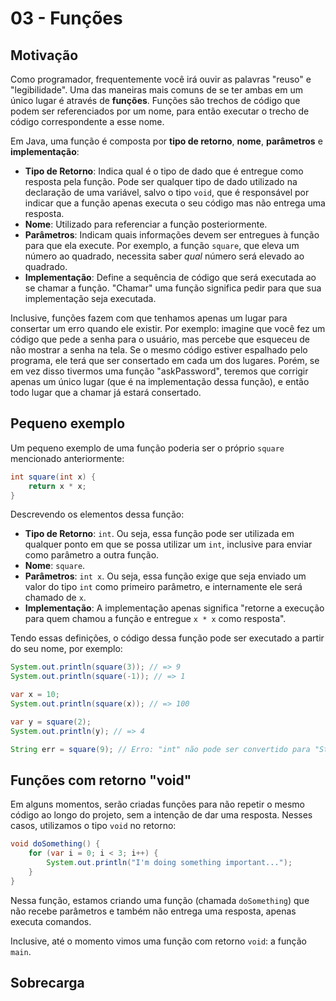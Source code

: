 03 - Funções
============

Motivação
---------

Como programador, frequentemente você irá ouvir as palavras "reuso" e
"legibilidade". Uma das maneiras mais comuns de se ter ambas em um único lugar
é através de **funções**. Funções são trechos de código que podem ser
referenciados por um nome, para então executar o trecho de código
correspondente a esse nome.

Em Java, uma função é composta por **tipo de retorno**, **nome**,
**parâmetros** e **implementação**:
- **Tipo de Retorno**: Indica qual é o tipo de dado que é entregue como
  resposta pela função. Pode ser qualquer tipo de dado utilizado na declaração
  de uma variável, salvo o tipo `void`, que é responsável por indicar que a
  função apenas executa o seu código mas não entrega uma resposta.
- **Nome**: Utilizado para referenciar a função posteriormente.
- **Parâmetros**: Indicam quais informações devem ser entregues à função para
  que ela execute. Por exemplo, a função `square`, que eleva um número ao
  quadrado, necessita saber *qual* número será elevado ao quadrado.
- **Implementação**: Define a sequência de código que será executada ao se
  chamar a função. "Chamar" uma função significa pedir para que sua
  implementação seja executada.

Inclusive, funções fazem com que tenhamos apenas um lugar para consertar um
erro quando ele existir. Por exemplo: imagine que você fez um código que pede a
senha para o usuário, mas percebe que esqueceu de não mostrar a senha na tela.
Se o mesmo código estiver espalhado pelo programa, ele terá que ser consertado
em cada um dos lugares. Porém, se em vez disso tivermos uma função
"askPassword", teremos que corrigir apenas um único lugar (que é na
implementação dessa função), e então todo lugar que a chamar já estará
consertado.

Pequeno exemplo
---------------

Um pequeno exemplo de uma função poderia ser o próprio `square` mencionado
anteriormente:

```java
int square(int x) {
    return x * x;
}
```

Descrevendo os elementos dessa função:
- **Tipo de Retorno**: `int`. Ou seja, essa função pode ser utilizada em
  qualquer ponto em que se possa utilizar um `int`, inclusive para enviar como
  parâmetro a outra função.
- **Nome**: `square`.
- **Parâmetros**: `int x`. Ou seja, essa função exige que seja enviado um valor
  do tipo `int` como primeiro parâmetro, e internamente ele será chamado de
  `x`.
- **Implementação**: A implementação apenas significa "retorne a execução para
  quem chamou a função e entregue `x * x` como resposta".

Tendo essas definições, o código dessa função pode ser executado a partir do
seu nome, por exemplo:

```java
System.out.println(square(3)); // => 9
System.out.println(square(-1)); // => 1

var x = 10;
System.out.println(square(x)); // => 100

var y = square(2);
System.out.println(y); // => 4

String err = square(9); // Erro: "int" não pode ser convertido para "String".
```

Funções com retorno "void"
--------------------------

Em alguns momentos, serão criadas funções para não repetir o mesmo código ao
longo do projeto, sem a intenção de dar uma resposta. Nesses casos, utilizamos
o tipo `void` no retorno:

```java
void doSomething() {
    for (var i = 0; i < 3; i++) {
        System.out.println("I'm doing something important...");
    }
}
```

Nessa função, estamos criando uma função (chamada `doSomething`) que não recebe
parâmetros e também não entrega uma resposta, apenas executa comandos.

Inclusive, até o momento vimos uma função com retorno `void`: a função `main`.

Sobrecarga
----------
